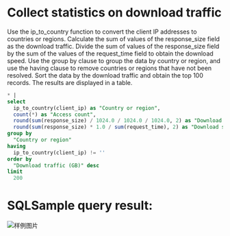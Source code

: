 # Collect statistics on download traffic

Use the ip_to_country function to convert the client IP addresses to countries or regions.
Calculate the sum of values of the response_size field as the download traffic.
Divide the sum of values of the response_size field by the sum of the values of the request_time field to obtain the download speed.
Use the group by clause to group the data by country or region, and use the having clause to remove countries or regions that have not been resolved.
Sort the data by the download traffic and obtain the top 100 records. The results are displayed in a table.

```SQL
* |
select
  ip_to_country(client_ip) as "Country or region",
  count(*) as "Access count",
  round(sum(response_size) / 1024.0 / 1024.0 / 1024.0, 2) as "Download traffic (GB)",
  round(sum(response_size) * 1.0 / sum(request_time), 2) as "Download speed (Kbit/s)"
group by
  "Country or region"
having
  ip_to_country(client_ip) != ''
order by
  "Download traffic (GB)" desc
limit
  200
```

# SQLSample query result:

![样例图片](http://slsconsole.oss-cn-hangzhou.aliyuncs.com/sql_sample/31%E4%B8%8B%E8%BD%BD%E6%B5%81%E9%87%8F%E7%BB%9F%E8%AE%A1.jpg)
